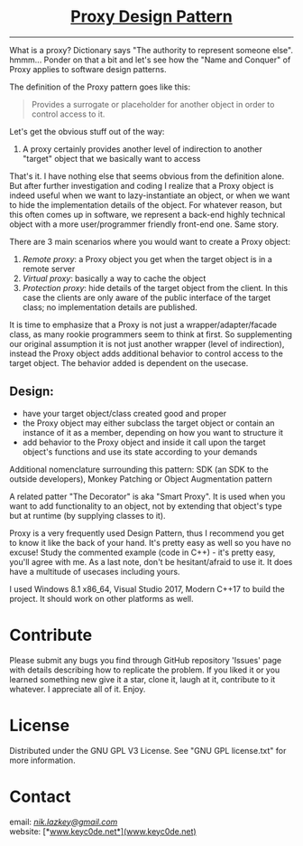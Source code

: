 <h1 align="center">
	<a href="https://github.com/KeyC0de/ProxyPattern">Proxy Design Pattern</a>
</h1>
<hr>


What is a proxy? Dictionary says "The authority to represent someone else". hmmm... Ponder on that a bit and let's see how the "Name and Conquer" of Proxy applies to software design patterns.

The definition of the Proxy pattern goes like this:
> Provides a surrogate or placeholder for another object in order to control access to it.

Let's get the obvious stuff out of the way:

1. A proxy certainly provides another level of indirection to another "target" object that we basically want to access

That's it. I have nothing else that seems obvious from the definition alone. But after further investigation and coding I realize that a Proxy object is indeed useful when we want to lazy-instantiate an object, or when we want to hide the implementation details of the object. For whatever reason, but this often comes up in software, we represent a back-end highly technical object with a more user/programmer friendly front-end one. Same story.

There are 3 main scenarios where you would want to create a Proxy object:

1. <i>Remote proxy</i>: a Proxy object you get when the target object is in a remote server
2. <i>Virtual proxy</i>: basically a way to cache the object
3. <i>Protection proxy</i>: hide details of the target object from the client. In this case the clients are only aware of the public interface of the target class; no implementation details are published.

It is time to emphasize that a Proxy is not just a wrapper/adapter/facade class, as many rookie programmers seem to think at first. So supplementing our original assumption it is not just another wrapper (level of indirection), instead the Proxy object adds additional behavior to control access to the target object. The behavior added is dependent on the usecase.


## Design:

- have your target object/class created good and proper
- the Proxy object may either subclass the target object or contain an instance of it as a member, depending on how you want to structure it
- add behavior to the Proxy object and inside it call upon the target object's functions and use its state according to your demands


Additional nomenclature surrounding this pattern: SDK (an SDK to the outside developers), Monkey Patching or Object Augmentation pattern

A related patter "The Decorator" is aka "Smart Proxy". It is used when you want to add functionality to an object, not by extending that object's type but at runtime (by supplying classes to it).

Proxy is a very frequently used Design Pattern, thus I recommend you get to know it like the back of your hand. It's pretty easy as well so you have no excuse! Study the commented example (code in C++) - it's pretty easy, you'll agree with me. As a last note, don't be hesitant/afraid to use it. It does have a multitude of usecases including yours.

I used Windows 8.1 x86_64, Visual Studio 2017, Modern C++17 to build the project. It should work on other platforms as well.


# Contribute

Please submit any bugs you find through GitHub repository 'Issues' page with details describing how to replicate the problem. If you liked it or you learned something new give it a star, clone it, laugh at it, contribute to it whatever. I appreciate all of it. Enjoy.


# License

Distributed under the GNU GPL V3 License. See "GNU GPL license.txt" for more information.


# Contact

email: *nik.lazkey@gmail.com*</br>
website: [*www.keyc0de.net*](www.keyc0de.net)

